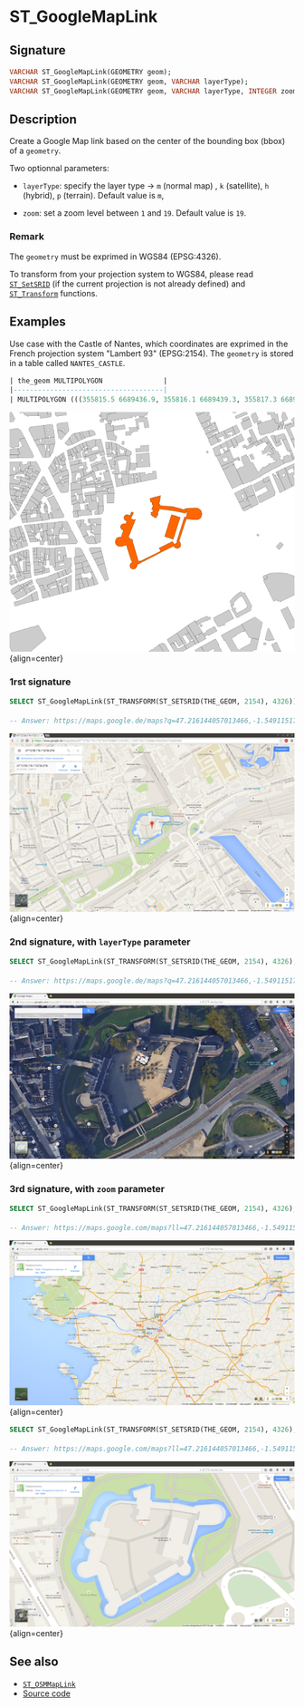 # ST_GoogleMapLink

## Signature

```sql
VARCHAR ST_GoogleMapLink(GEOMETRY geom);
VARCHAR ST_GoogleMapLink(GEOMETRY geom, VARCHAR layerType);
VARCHAR ST_GoogleMapLink(GEOMETRY geom, VARCHAR layerType, INTEGER zoom);
```

## Description

Create a Google Map link based on the center of the bounding box (bbox) of a `geometry`.

Two optionnal parameters:

* `layerType`: specify the layer type &rarr; `m` (normal map) , `k` (satellite), `h` (hybrid), `p` (terrain). Default value is `m`,

* `zoom`: set a zoom level between `1` and `19`. Default value is `19`.


### Remark
The `geometry` must be exprimed in WGS84 (EPSG:4326). 

To transform from your projection system to WGS84, please read [`ST_SetSRID`](../ST_SetSRID) (if the current projection is not already defined) and [`ST_Transform`](../ST_Transform) functions.

## Examples

Use case with the Castle of Nantes, which coordinates are exprimed in the French projection system "Lambert 93" (EPSG:2154). The `geometry` is stored in a table called `NANTES_CASTLE`.

```sql
| the_geom MULTIPOLYGON               |
|-------------------------------------|
| MULTIPOLYGON (((355815.5 6689436.9, 355816.1 6689439.3, 355817.3 6689441.4, 355818.9 6689443.3, 355820.7 6689444.5, 355822.9 6689445.3, 355827.7 6689445.7, 355831.9 6689458.7, 355829.8 6689459.9, 355828 6689461.2, 355826.6 6689463.5, 355826.2 6689466.1, 355826.7 6689468.2, 355827.5 6689469.6, 355829.1 6689471.1, 355831.5 6689472.1, 355834.3 6689472.1, 355836.5 6689471.4, 355838.9 6689477.4, 355838 6689477.6, 355835.9 6689478.6, 355834.3 6689480.2, 355833.8 6689481.2, 355833.2 6689482.7, 355833.1 6689484.8, 355833.7 6689486.9, 355835 6689488.6, 355837 6689490, 355839.7 6689490.5, 355841.8 6689490.2, 355843.2 6689489.4, 355845.4 6689488.6, 355848.2 6689495.7, 355852.5 6689494.1, 355850 6689488.2, 355849.5 6689488.3, 355849 6689487, 355847.1 6689482.3, 355854.6 6689479.4, 355855.3 6689480.9, 355856.3 6689480.5, 355842.3 6689445.5, 355844.6 6689443.6, 355845.2 6689441.2, 355846.1 6689440.9, 355847.2 6689441.2, 355847 6689441.8, 355847.6 6689442, 355847.8 6689441.2, 355849.5 6689440.5, 355850.2 6689440.7, 355850.5 6689440.1, 355850.1 6689440.1, 355850.7 6689437.6, 355851.1 6689437.6, 355851.1 6689437.1, 355850.4 6689437, 355859 6689407.7, 355862.3 6689396.8, 355866 6689397.7, 355866.4 6689396.9, 355907 6689416.9, 355904.2 6689423.3, 355930.6 6689436.3, 355935 6689430.8, 355940.2 6689434.5, 355940.4 6689435.3, 355939.2 6689435.8, 355955.1 6689485.7, 355958.1 6689485.1, 355958.1 6689486.5, 355958.9 6689487.5, 355960.5 6689495.3, 355957.3 6689494.8, 355956.8 6689493.3, 355931.7 6689498.4, 355926.9 6689498.8, 355903.4 6689502.1, 355904.3 6689499.5, 355901.4 6689494.7, 355901.7 6689490.7, 355897.4 6689483.6, 355889.4 6689488.1, 355889.7 6689488.6, 355888 6689490.2, 355887.5 6689490, 355887.2 6689490.6, 355887.6 6689490.7, 355888.1 6689493.3, 355887.7 6689493.5, 355887.8 6689494, 355887 6689494.3, 355887.3 6689495.3, 355889.5 6689494.8, 355890.5 6689495.3, 355891.9 6689500.4, 355889.1 6689500.9, 355889.4 6689502.6, 355889.9 6689502.5, 355891.8 6689510.4, 355889.8 6689510.6, 355889.9 6689514.8, 355886.9 6689515.7, 355885.6 6689522.9, 355907 6689528.7, 355903.8 6689511.1, 355904.9 6689511, 355906 6689510.5, 355906.1 6689509.3, 355905.9 6689508.5, 355933 6689506.3, 355954.3 6689500.6, 355957 6689502.7, 355975.4 6689503.8, 355978.9 6689503.7, 355980.8 6689503.4, 355983.6 6689502.4, 355986.1 6689500.7, 355987.5 6689499.2, 355988.6 6689497.5, 355989.7 6689494.8, 355990.2 6689491.8, 355990 6689489.8, 355989.3 6689487.2, 355988.4 6689485.4, 355987.3 6689483.9, 355984.8 6689481.7, 355982.2 6689480.4, 355977.1 6689480.1, 355958.7 6689481.6, 355944.4 6689437.9, 355947.3 6689431.9, 355947.5 6689430.7, 355947.5 6689428.2, 355946.5 6689425.8, 355945.9 6689425, 355943.8 6689423.4, 355942.3 6689422.8, 355940.5 6689422.5, 355938.6 6689422.7, 355937 6689423.4, 355935.5 6689424.4, 355934.4 6689425.8, 355933.6 6689427.4, 355910.2 6689415.8, 355908.1 6689414.7, 355860.1 6689390.1, 355859 6689386, 355858.4 6689384.6, 355857.2 6689382.9, 355856 6689382, 355854.7 6689381.3, 355851.7 6689380.7, 355848.7 6689381.5, 355847.9 6689382, 355846.2 6689383.6, 355845.5 6689385, 355845.1 6689387.1, 355845.3 6689388.9, 355845.7 6689390.4, 355846.4 6689391.9, 355847.6 6689393.2, 355849 6689394.1, 355850 6689394.5, 355846.6 6689401.7, 355846.2 6689402.6, 355838 6689429.1, 355831.5 6689427.5, 355826.7 6689426.4, 355824.2 6689426.4, 355821.7 6689426.9, 355819.5 6689428.1, 355817.8 6689429.7, 355816.5 6689431.6, 355815.7 6689433.9, 355815.5 6689436.9)), ((355932.4 6689440.8, 355915.2 6689446.6, 355929 6689490.4, 355946.4 6689484.8, 355932.4 6689440.8)))  |
```

![](./ST_GoogleMapLink_castle_topo.png){align=center}

### 1rst signature

```sql
SELECT ST_GoogleMapLink(ST_TRANSFORM(ST_SETSRID(THE_GEOM, 2154), 4326)) as URL FROM NANTES_CASTLE;

-- Answer: https://maps.google.de/maps?q=47.216144057013466,-1.5491151739830427&z=19&t=m  
```
![](./ST_GoogleMapLink.png){align=center}

### 2nd signature, with `layerType` parameter 

```sql
SELECT ST_GoogleMapLink(ST_TRANSFORM(ST_SETSRID(THE_GEOM, 2154), 4326), 'k') as URL FROM NANTES_CASTLE;

-- Answer: https://maps.google.de/maps?q=47.216144057013466,-1.5491151739830427&z=19&t=k  
```
![](./ST_GoogleMapLink_k.png){align=center}

### 3rd signature, with `zoom` parameter 

```sql
SELECT ST_GoogleMapLink(ST_TRANSFORM(ST_SETSRID(THE_GEOM, 2154), 4326), 'm', 10) as URL FROM NANTES_CASTLE;

-- Answer: https://maps.google.com/maps?ll=47.216144057013466,-1.5491151739830427&z=10&t=m
```
![](./ST_GoogleMapLink_zoom_10.png){align=center}

```sql
SELECT ST_GoogleMapLink(ST_TRANSFORM(ST_SETSRID(THE_GEOM, 2154), 4326), 'm', 19) as URL FROM NANTES_CASTLE;

-- Answer: https://maps.google.com/maps?ll=47.216144057013466,-1.5491151739830427&z=19&t=m
```
![](./ST_GoogleMapLink_zoom_19.png){align=center}


## See also

* [`ST_OSMMapLink`](../ST_OSMMapLink)
* <a href="https://github.com/orbisgis/h2gis/blob/master/h2gis-functions/src/main/java/org/h2gis/functions/spatial/convert/ST_GoogleMapLink.java" target="_blank">Source code</a>
